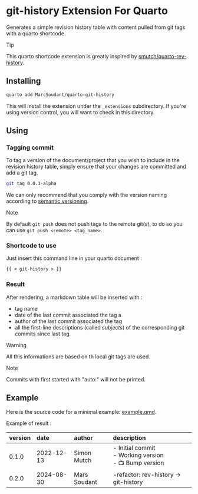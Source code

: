 # git-history Extension For Quarto

Generates a simple revision history table with content pulled from git tags with a quarto shortcode.

>[!TIP]
>This quarto shortcode extension is greatly inspired by [smutch/quarto-rev-history](https://github.com/smutch/quarto-rev-history).

## Installing

```bash
quarto add MarcSoudant/quarto-git-history
```

This will install the extension under the `_extensions` subdirectory.
If you're using version control, you will want to check in this directory.

## Using

### Tagging commit

To tag a version of the document/project that you wish to include in the
revision history table, simply ensure that your changes are committed and add a git tag.

```bash
git tag 0.0.1-alpha
```

We can only recommend that you comply with the version naming according to [semantic versioning](https://semver.org/).

>[!NOTE]
>By default `git push` does not push tags to the remote git(s), to do so you can use `git push <remote> <tag_name>`.

### Shortcode to use

Just insert this command line in your quarto document :

```md
{{ < git-history > }}
```

### Result

After rendering, a markdown table will be inserted with :
* tag name
* date of the last commit associated the tag a
* author of the last commit associated the tag 
* all the first-line descriptions (called *subjects*) of the corresponding git commits since last tag.

>[!WARNING]
>All this informations are based on th local git tags are used.

>[!NOTE]
>Commits with first started with "auto:" will not be printed.

## Example

Here is the source code for a minimal example: [example.qmd](example.qmd).

Example of result :

| version | date | author | description |
|:--------|:-----|:-------|:------------|
| 0.1.0 | 2022-12-13 | Simon Mutch | - Initial commit<br>- Working version<br>- :tv: Bump version|
| 0.2.0 | 2024-08-30 | Mars Soudant | -refactor: rev-history -> git-history |

